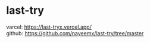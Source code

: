 # last-try
varcel: https://last-tryx.vercel.app/ </br>
github: https://github.com/nayeemx/last-try/tree/master
